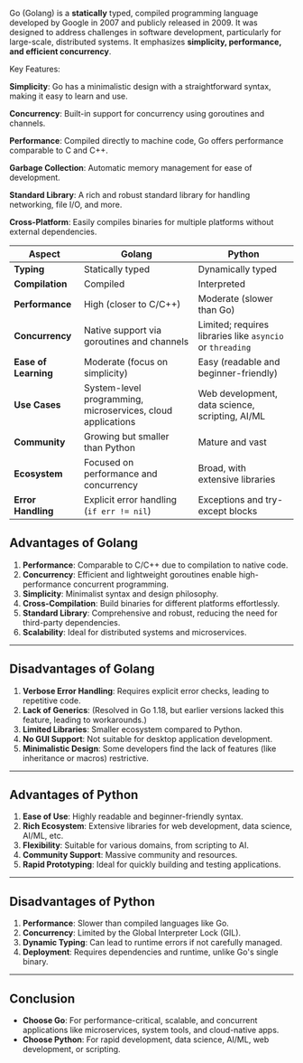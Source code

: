 Go (Golang) is a **statically** typed, compiled programming language developed by Google in 2007 and publicly released in 2009. It was designed to address challenges in software development, particularly for large-scale, distributed systems. It emphasizes **simplicity, performance, and efficient concurrency**.

Key Features:

**Simplicity**: Go has a minimalistic design with a straightforward syntax, making it easy to learn and use.

**Concurrency**: Built-in support for concurrency using goroutines and channels.

**Performance**: Compiled directly to machine code, Go offers performance comparable to C and C++.

**Garbage Collection**: Automatic memory management for ease of development.

**Standard Library**: A rich and robust standard library for handling networking, file I/O, and more.

**Cross-Platform**: Easily compiles binaries for multiple platforms without external dependencies.


| **Aspect**          | **Golang**                               | **Python**                             |
|----------------------|------------------------------------------|----------------------------------------|
| **Typing**           | Statically typed                        | Dynamically typed                      |
| **Compilation**      | Compiled                                | Interpreted                            |
| **Performance**      | High (closer to C/C++)                  | Moderate (slower than Go)              |
| **Concurrency**      | Native support via goroutines and channels | Limited; requires libraries like `asyncio` or `threading` |
| **Ease of Learning** | Moderate (focus on simplicity)          | Easy (readable and beginner-friendly)  |
| **Use Cases**        | System-level programming, microservices, cloud applications | Web development, data science, scripting, AI/ML |
| **Community**        | Growing but smaller than Python         | Mature and vast                        |
| **Ecosystem**        | Focused on performance and concurrency  | Broad, with extensive libraries        |
| **Error Handling**   | Explicit error handling (`if err != nil`) | Exceptions and try-except blocks       |


## Advantages of Golang

1. **Performance**: Comparable to C/C++ due to compilation to native code.
2. **Concurrency**: Efficient and lightweight goroutines enable high-performance concurrent programming.
3. **Simplicity**: Minimalist syntax and design philosophy.
4. **Cross-Compilation**: Build binaries for different platforms effortlessly.
5. **Standard Library**: Comprehensive and robust, reducing the need for third-party dependencies.
6. **Scalability**: Ideal for distributed systems and microservices.

---

## Disadvantages of Golang

1. **Verbose Error Handling**: Requires explicit error checks, leading to repetitive code.
2. **Lack of Generics**: (Resolved in Go 1.18, but earlier versions lacked this feature, leading to workarounds.)
3. **Limited Libraries**: Smaller ecosystem compared to Python.
4. **No GUI Support**: Not suitable for desktop application development.
5. **Minimalistic Design**: Some developers find the lack of features (like inheritance or macros) restrictive.

---

## Advantages of Python

1. **Ease of Use**: Highly readable and beginner-friendly syntax.
2. **Rich Ecosystem**: Extensive libraries for web development, data science, AI/ML, etc.
3. **Flexibility**: Suitable for various domains, from scripting to AI.
4. **Community Support**: Massive community and resources.
5. **Rapid Prototyping**: Ideal for quickly building and testing applications.

---

## Disadvantages of Python

1. **Performance**: Slower than compiled languages like Go.
2. **Concurrency**: Limited by the Global Interpreter Lock (GIL).
3. **Dynamic Typing**: Can lead to runtime errors if not carefully managed.
4. **Deployment**: Requires dependencies and runtime, unlike Go's single binary.

---

## Conclusion

- **Choose Go**: For performance-critical, scalable, and concurrent applications like microservices, system tools, and cloud-native apps.
- **Choose Python**: For rapid development, data science, AI/ML, web development, or scripting.

